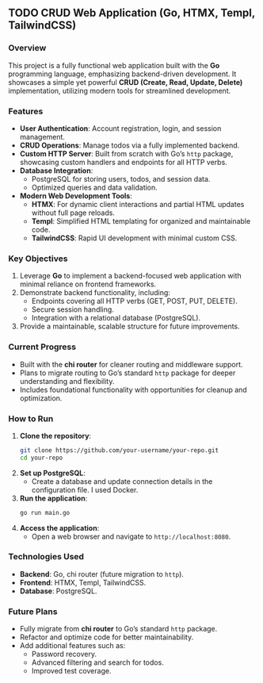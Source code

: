 ## TODO CRUD Web Application (Go, HTMX, Templ, TailwindCSS)

### Overview

This project is a fully functional web application built with the **Go** programming language, emphasizing backend-driven development. It showcases a simple yet powerful **CRUD (Create, Read, Update, Delete)** implementation, utilizing modern tools for streamlined development.

### Features

- **User Authentication**: Account registration, login, and session management.
- **CRUD Operations**: Manage todos via a fully implemented backend.
- **Custom HTTP Server**: Built from scratch with Go’s `http` package, showcasing custom handlers and endpoints for all HTTP verbs.
- **Database Integration**:
  - PostgreSQL for storing users, todos, and session data.
  - Optimized queries and data validation.
- **Modern Web Development Tools**:
  - **HTMX**: For dynamic client interactions and partial HTML updates without full page reloads.
  - **Templ**: Simplified HTML templating for organized and maintainable code.
  - **TailwindCSS**: Rapid UI development with minimal custom CSS.

### Key Objectives

1. Leverage **Go** to implement a backend-focused web application with minimal reliance on frontend frameworks.
2. Demonstrate backend functionality, including:
   - Endpoints covering all HTTP verbs (GET, POST, PUT, DELETE).
   - Secure session handling.
   - Integration with a relational database (PostgreSQL).
3. Provide a maintainable, scalable structure for future improvements.

### Current Progress

- Built with the **chi router** for cleaner routing and middleware support.
- Plans to migrate routing to Go’s standard `http` package for deeper understanding and flexibility.
- Includes foundational functionality with opportunities for cleanup and optimization.

### How to Run

1. **Clone the repository**:
   ```bash
   git clone https://github.com/your-username/your-repo.git
   cd your-repo
   ```
2. **Set up PostgreSQL**:
   - Create a database and update connection details in the configuration file. I used Docker.
3. **Run the application**:
   ```bash
   go run main.go
   ```
4. **Access the application**:
   - Open a web browser and navigate to `http://localhost:8080`.

### Technologies Used

- **Backend**: Go, chi router (future migration to `http`).
- **Frontend**: HTMX, Templ, TailwindCSS.
- **Database**: PostgreSQL.

### Future Plans

- Fully migrate from **chi router** to Go’s standard `http` package.
- Refactor and optimize code for better maintainability.
- Add additional features such as:
  - Password recovery.
  - Advanced filtering and search for todos.
  - Improved test coverage.
